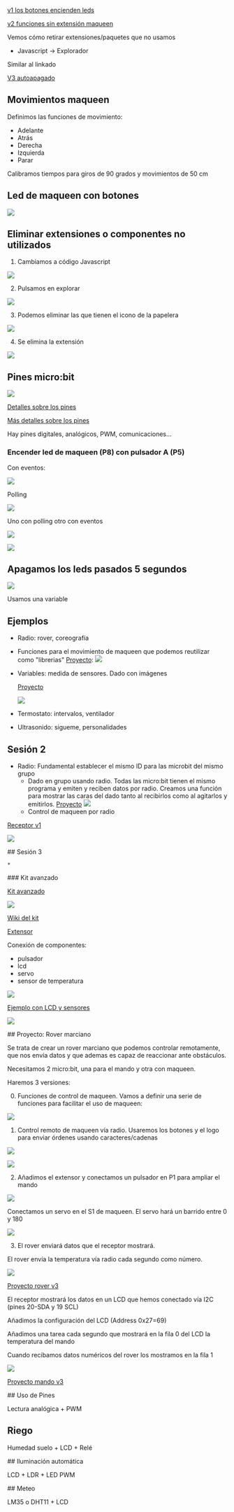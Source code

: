 [v1 los botones encienden 
leds](https://makecode.microbit.org/_XoChXwfF12HJ)


[v2 funciones sin extensión 
maqueen](https://makecode.microbit.org/_PvpeE5gtCRfu)

Vemos cómo retirar extensiones/paquetes que no usamos

* Javascript -> Explorador

Similar al linkado

[V3 autoapagado](https://makecode.microbit.org/_hcuAMWasM12a)

## Movimientos maqueen

Definimos las funciones de movimiento:

* Adelante
* Atrás
* Derecha
* Izquierda 
* Parar

Calibramos tiempos para giros de 90 grados y movimientos de 50 cm

## Led de maqueen con botones

![](./images/luces_bonotes_maqueen.png)

## Eliminar extensiones o componentes no utilizados

1. Cambiamos a código Javascript

![](./images/luces_bonotes_maqueen_quitar_extension1.png)

2. Pulsamos en explorar

![](./images/luces_bonotes_maqueen_quitar_extension2.png)

3. Podemos eliminar las que tienen el icono de la papelera

![](./images/luces_bonotes_maqueen_quitar_extension3.png)

4. Se elimina la extensión

![](./images/luces_bonotes_maqueen_quitar_extension4.png)

## Pines micro:bit

![](./images/pins-v1-v2.png)

[Detalles sobre los pines](https://makecode.microbit.org/device/pins)

[Más detalles sobre los pines](https://tech.microbit.org/hardware/edgeconnector/)

Hay pines digitales, analógicos, PWM, comunicaciones...

### Encender led de maqueen (P8) con pulsador A (P5)
 
Con eventos:
 
![](./images/Pulsador+leds1.png)

Polling

![](./images/Pulsador+leds2.png)

Uno con polling otro con eventos

![](./images/Pulsador+leds3.png)

![](./images/luces_bonotes_maqueen_sin_extension.png)

## Apagamos los leds pasados 5 segundos

![](./images/luces_bonotes_maqueen_quitar_extension_apagamos.png)

Usamos una variable

## Ejemplos

* Radio: rover, coreografía
* Funciones para el movimiento de maqueen que podemos reutilizar como "librerias" [Proyecto](https://makecode.microbit.org/_aMKidVTHAUoJ):
![](./images/funciones_movimiento.png)
* Variables: medida de sensores. Dado con imágenes

    [Proyecto](https://makecode.microbit.org/_YJhPu47syfjs)

    ![](./images/dado_imagens.png)

* Termostato: intervalos, ventilador
* Ultrasonido: sigueme, personalidades


## Sesión 2


* Radio:
    Fundamental establecer el mismo ID para las microbit del mismo grupo
    * Dado en grupo usando radio. Todas las micro:bit tienen el mismo programa y emiten y reciben datos por radio. Creamos una función para mostrar las caras del dado tanto al recibirlos como al agitarlos y emitirlos. [Proyecto](https://makecode.microbit.org/_RRT0tffa7YVY)
    ![](./images/dado_%20imagenes_grupo.png)
    * Control de maqueen por radio

[Receptor v1](https://makecode.microbit.org/_iY0EY3cma9kf)

![](./images/receptor_maqueen_v1.png)



## Sesión 3


    * 
### Kit avanzado

[Kit avanzado](https://tienda.bricogeek.com/microbit/1686-starter-kit-sensores-37-en-1-para-microbit.html)

![](./images/starter-kit-sensores-37-en-1-para-microbit.jpeg)

[Wiki del kit](https://wiki.keyestudio.com/KS0361(KS0365)_keyestudio_37_in_1_Starter_Kit_for_BBC_micro:bit)


[Extensor](https://tienda.bricogeek.com/microbit/1706-keyestudio-shield-para-sensores-v2-para-microbit.html)

Conexión de componentes: 

* pulsador
* lcd
* servo
* sensor de temperatura

![](./images/EjemploSensoresLCD.png)

[Ejemplo con LCD y sensores](https://makecode.microbit.org/_D0wECTdkHMK5)

![](./images/MontajeLCDSensores.jpeg)

## Proyecto: Rover marciano

Se trata de crear un rover marciano que podemos controlar remotamente, que nos envía datos y que ademas es capaz de reaccionar ante obstáculos. 

Necesitamos 2 micro:bit, una para el mando y otra con maqueen.

Haremos 3 versiones:

0. Funciones de control de maqueen. Vamos a definir una serie de funciones para facilitar el uso de maqueen:

![](./images/rover_funciones_movimiento.png)

1. Control remoto de maqueen vía radio. Usaremos los botones y el logo para enviar órdenes usando caracteres/cadenas

![](./images/rover_receptor_v1.png)

![](./images/rover_receptor_v1.png)

2. Añadimos el extensor y conectamos un pulsador en P1 para ampliar el mando

![](./images/rover_mando_v2.png)

Conectamos un servo en el S1 de maqueen. El servo hará un barrido entre 0 y 180

![](./images/rover_receptor_v2.png)

3. El rover enviará datos que el receptor mostrará.

El rover envía la temperatura vía radio cada segundo como número. 

![](./images/rover_receptor_v3.png)

[Proyecto rover v3](https://makecode.microbit.org/_bxcEpVUyTXCv)

El receptor mostrará los datos en un LCD que hemos conectado vía I2C (pines 20-SDA y 19 SCL)

Añadimos la configuración del LCD (Address 0x27=69)

Añadimos una tarea cada segundo que mostrará en la fila 0 del LCD la temperatura del mando

Cuando recibamos datos numéricos del rover los mostramos en la fila 1

![](./images/rover_mando_v3.png)

[Proyecto mando v3](https://makecode.microbit.org/_EADA3w304YCR)


## Uso de Pines

Lectura analógica + PWM

## Riego

Humedad suelo + LCD + Relé

## Iluminación automática

LCD + LDR + LED PWM

## Meteo

LM35 o DHT11 + LCD

